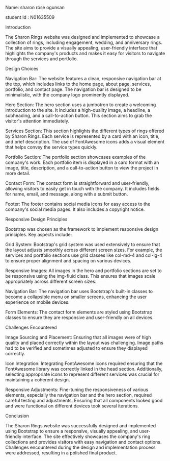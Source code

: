 Name: sharon rose ogunsan

student Id : N01635509


Introduction

The Sharon Rings website was designed and implemented to showcase a collection of rings, including engagement, wedding, and anniversary rings. The site aims to provide a visually appealing, user-friendly interface that highlights the company's products and makes it easy for visitors to navigate through the services and portfolio.

Design Choices

Navigation Bar: The website features a clean, responsive navigation bar at the top, which includes links to the home page, about page, services, portfolio, and contact page. The navigation bar is designed to be minimalistic, with the company logo prominently displayed.

Hero Section: The hero section uses a jumbotron to create a welcoming introduction to the site. It includes a high-quality image, a headline, a subheading, and a call-to-action button. This section aims to grab the visitor's attention immediately.

Services Section: This section highlights the different types of rings offered by Sharon Rings. Each service is represented by a card with an icon, title, and brief description. The use of FontAwesome icons adds a visual element that helps convey the service types quickly.

Portfolio Section: The portfolio section showcases examples of the company's work. Each portfolio item is displayed in a card format with an image, title, description, and a call-to-action button to view the project in more detail.

Contact Form: The contact form is straightforward and user-friendly, allowing visitors to easily get in touch with the company. It includes fields for name, email, and message, along with a submit button.

Footer: The footer contains social media icons for easy access to the company's social media pages. It also includes a copyright notice.

Responsive Design Principles

Bootstrap was chosen as the framework to implement responsive design principles. Key aspects include:

Grid System: Bootstrap's grid system was used extensively to ensure that the layout adjusts smoothly across different screen sizes. For example, the services and portfolio sections use grid classes like col-md-4 and col-lg-4 to ensure proper alignment and spacing on various devices.

Responsive Images: All images in the hero and portfolio sections are set to be responsive using the img-fluid class. This ensures that images scale appropriately across different screen sizes.

Navigation Bar: The navigation bar uses Bootstrap's built-in classes to become a collapsible menu on smaller screens, enhancing the user experience on mobile devices.

Form Elements: The contact form elements are styled using Bootstrap classes to ensure they are responsive and user-friendly on all devices.

Challenges Encountered

Image Sourcing and Placement: Ensuring that all images were of high quality and placed correctly within the layout was challenging. Image paths had to be verified and sometimes adjusted to ensure they displayed correctly.

Icon Integration: Integrating FontAwesome icons required ensuring that the FontAwesome library was correctly linked in the head section. Additionally, selecting appropriate icons to represent different services was crucial for maintaining a coherent design.

Responsive Adjustments: Fine-tuning the responsiveness of various elements, especially the navigation bar and the hero section, required careful testing and adjustments. Ensuring that all components looked good and were functional on different devices took several iterations.

Conclusion

The Sharon Rings website was successfully designed and implemented using Bootstrap to ensure a responsive, visually appealing, and user-friendly interface. The site effectively showcases the company's ring collections and provides visitors with easy navigation and contact options. Challenges encountered during the design and implementation process were addressed, resulting in a polished final product.
